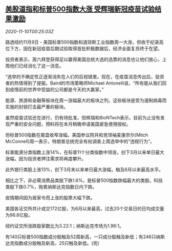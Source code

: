 <!--1604969707000-->
[美股道指和标普500指数大涨 受辉瑞新冠疫苗试验结果激励](https://cn.reuters.com/article/usa-stock-close-1109-mon-idCNKBS27Q01M)
------

<div><i>2020-11-10T00:25:03Z</i></div><p>路透纽约11月9日 - 美国标普500指数和道琼斯工业指数周一大涨，但收于纪录高位下方，因在新冠疫苗后期试验取得首批积极数据后，经济全面复苏终于在望。</p><p>投资者表示，周六拜登获得足以赢得美国总统大选的选票的消息也让他们放心，上周他们已经消化了这一消息。</p><p>“选举的不确定性正逐渐消失在人们的后视镜里。现在，在疫苗消息传出后，投资者的热情得到了提振。Baird的市场策略师Michael Antonelli说，“所有能从我们回到疫情前的世界中受益的公司都是今天的大赢家。”</p><p>能源、旅游和金融等板块在周一涨幅最大的板块之列。这些板块是受为遏制病毒而实施的封锁打击最严重的板块。</p><p>虽然疫苗试验还在进行，仍有待批准，但辉瑞和BioNTech表示，目前为止没有发现严重的安全问题，预料将在本月稍晚申请美国紧急使用授权。</p><p>但标普500指数在尾盘收窄涨幅。美国参议院共和党领袖麦康奈尔(Mitch McConnell)周一表示，特朗普总统完全有权调查上周选举中的“违规行为”。</p><p>标普能源分类指数上涨14%，在标普11个分类指数中领涨，创下3月以来单日最大涨幅，因为投资者押注需求将再度攀升。</p><p>此外银行类股上涨13%，创下3月末以来单日最大涨幅，触及6月以来最高水平。</p><p>相比之下，非必需消费品类股下跌1.6%，是标普500指数跌幅最大的类股。科技类股下跌0.7%，拖累纳斯达克指数日内下跌。</p><p>疫情期间因为居家令而上涨的股票大幅下跌。</p><p>美国各证交所共计成交172亿股，为6月以来最高，过去20个交易日的日均成交量为96.8亿股。</p><p>纽约证交所涨跌股家数比为3.22:1；纳斯达克市场为1.96:1。</p><p>有140只标普500指数成分股触及52周新高，一只成分股触及新低；有246只纳斯达克指数成分股触及新高，25只触及新低。(完)</p>
